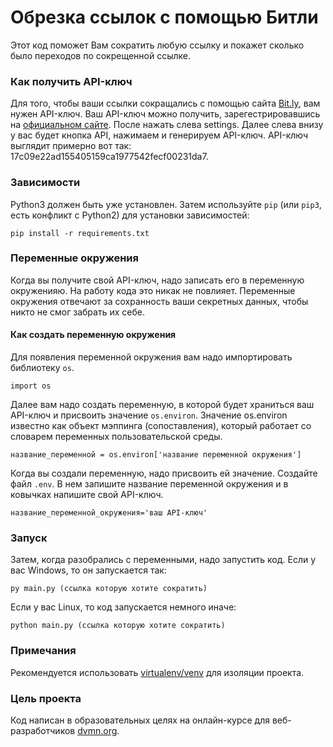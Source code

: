 # Обрезка ссылок с помощью Битли

Этот код поможет Вам сократить любую ссылку и покажет сколько было переходов по сокрещенной ссылке.

### Как получить API-ключ

Для того, чтобы ваши ссылки сокращались с помощью сайта [Bit.ly](https://bitly.com/), вам нужен API-ключ. Ваш API-ключ можно получить, зарегестрировавшись на [официальном сайте](https://bitly.com/a/sign_in). После нажать слева settings. Далее слева внизу у вас будет кнопка API, нажимаем и генерируем API-ключ.
API-ключ выглядит примерно вот так: 17c09e22ad155405159ca1977542fecf00231da7.

### Зависимости

Python3 должен быть уже установлен.
Затем используйте `pip` (или `pip3`, есть конфликт с Python2) для 
установки зависимостей:

```
pip install -r requirements.txt
```

### Переменные окружения

Когда вы получите свой API-ключ, надо записать его в переменную окруженияю. На работу кода это никак не повлияет.
Переменные окружения отвечают за сохранность ваши секретных данных, чтобы никто не смог забрать их себе.

#### Как создать переменную окружения

Для появления переменной окружения вам надо импортировать библиотеку `os`.

```
import os
```

Далее вам надо создать переменную, в которой будет храниться ваш API-ключ и присвоить значение `os.environ`.
Значение os.environ известно как объект мэппинга (сопоставления), который работает со словарем переменных пользовательской среды.

```
название_переменной = os.environ['название переменной окружения']
```

Когда вы создали переменную, надо присвоить ей значение. Создайте файл `.env`. В нем запишите название переменной окружения и в ковычках напишите свой API-ключ.

```
название_переменной_окружения='ваш API-ключ'
```

### Запуск

Затем, когда разобрались с переменными, надо запустить код. Если у вас Windows, то он запускается так:

```
py main.py (ссылка которую хотите сократить)
```

Если у вас Linux, то код запускается немного иначе:

```
python main.py (ссылка которую хотите сократить)
```
### Примечания
Рекомендуется использовать [virtualenv/venv](https://docs.python.org/3/library/venv.html) для изоляции проекта.

### Цель проекта

Код написан в образовательных целях на онлайн-курсе для веб-разработчиков [dvmn.org](https://dvmn.org/).
